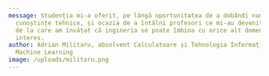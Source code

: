 ```yaml
---
message: Studenția mi-a oferit, pe lângă oportunitatea de a dobândi numeroase
  cunoștințe tehnice, și ocazia de a întâlni profesori ce mi-au devenit mentori,
  de la care am învățat că ingineria se poate îmbina cu orice alt domeniu de
  interes.
author: Adrian Militaru, absolvent Calculatoare și Tehnologia Informației și
  Machine Learning
image: /uploads/militaru.png
---
```

